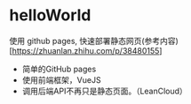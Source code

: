# helloWorld
使用 github pages, 快速部署静态网页(参考内容)[https://zhuanlan.zhihu.com/p/38480155]
- 简单的GitHub pages
- 使用前端框架，VueJS
- 调用后端API不再只是静态页面。（LeanCloud）
